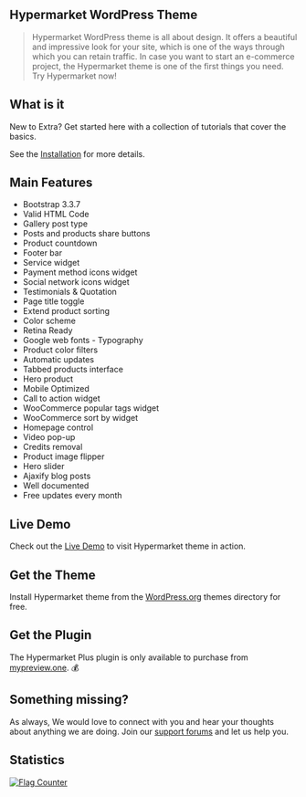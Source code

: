 ## Hypermarket WordPress Theme

> Hypermarket WordPress theme is all about design. It offers a beautiful and impressive look for your site, which is one of the ways through which you can retain traffic. In case you want to start an e-commerce project, the Hypermarket theme is one of the first things you need. Try Hypermarket now!

## What is it

New to Extra? Get started here with a collection of tutorials that cover the basics.

See the [Installation](install-hypermarket-wordpress-theme) for more details.

## Main Features

* Bootstrap 3.3.7
* Valid HTML Code
* Gallery post type
* Posts and products share buttons
* Product countdown
* Footer bar
* Service widget
* Payment method icons widget
* Social network icons widget
* Testimonials & Quotation
* Page title toggle
* Extend product sorting
* Color scheme
* Retina Ready
* Google web fonts  - Typography
* Product color filters
* Automatic updates
* Tabbed products interface
* Hero product
* Mobile Optimized
* Call to action widget
* WooCommerce popular tags widget
* WooCommerce sort by widget
* Homepage control
* Video pop-up
* Credits removal
* Product image flipper
* Hero slider
* Ajaxify blog posts
* Well documented
* Free updates every month

## Live Demo

Check out the [Live Demo](https://demo.mypreview.one/hypermarket) to visit Hypermarket theme in action.

## Get the Theme

Install Hypermarket theme from the [WordPress.org](https://wordpress.org/themes/hypermarket) themes directory for free.

## Get the Plugin

The Hypermarket Plus plugin is only available to purchase from [mypreview.one](https://www.mypreview.one). :moneybag:

## Something missing?

As always, We would love to connect with you and hear your thoughts about anything we are doing. Join our [support forums](https://support.mypreview.one) and let us help you.

## Statistics

<a href="http://info.flagcounter.com/hUqi"><img src="//s07.flagcounter.com/count2/hUqi/bg_FFFFFF/txt_000000/border_CCCCCC/columns_4/maxflags_20/viewers_0/labels_1/pageviews_1/flags_0/percent_0/" alt="Flag Counter" border="0"></a>
